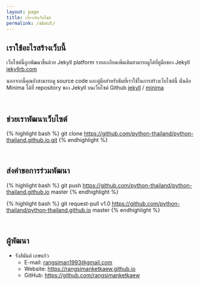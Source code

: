 ```yaml
---
layout: page
title: เกี่ยวกับเว็บไซต์
permalink: /about/
---
```


## เราใช้อะไรสร้างเว็บนี้

เว็บไซต์นี้ถูกพัฒนาขึ้นด้วย Jekyll platform รายละเอียดเพิ่มเติมสามารถดูได้ที่คู่มือของ Jekyll [jekyllrb.com](https://jekyllrb.com/)

นอกจากนี้คุณยังสามารถดู source code และคู่มือสำหรับธีมที่เราใช้ในการสร้างเว็บไซต์นี้ นั่นคือ Minima ได้ที่ repository ของ Jekyll บนเว็บไซต์ Github [jekyll][jekyll-organization] /
[minima](jekyll-minima)

[jekyll-organization]: https://github.com/jekyll
[jekyll-minima]: https://github.com/jekyll/minima

<br>

## ช่วยเราพัฒนาเว็บไซต์

{% highlight bash %}
git clone https://github.com/python-thailand/python-thailand.github.io.git
{% endhighlight %}

<br>

## ส่งคำขอการร่วมพัฒนา

{% highlight bash %}
git push https://github.com/python-thailand/python-thailand.github.io master
{% endhighlight %}

{% highlight bash %}
git request-pull v1.0 https://github.com/python-thailand/python-thailand.github.io master
{% endhighlight %}

<br>

## ผู้พัฒนา

- รังสิมันต์ เกษแก้ว
  - E-mail: rangsiman1993@gmail.com
  - Website: <https://rangsimanketkaew.github.io> 
  - GitHub: <https://github.com/rangsimanketkaew>
